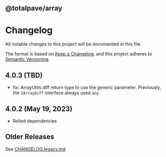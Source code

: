 
@totalpave/array
--------------

# Changelog

All notable changes to this project will be documented in this file.

The format is based on [Keep a Changelog](https://keepachangelog.com/en/1.0.0/),
and this project adheres to [Semantic Versioning](https://semver.org/spec/v2.0.0.html).

## 4.0.3 (TBD)

-   fix: ArrayUtils.diff return type to use the generic parameter.
    Previously, the `IArrayDiff` interface always used `any`.

## 4.0.2 (May 19, 2023)

- Rolled dependencies

## Older Releases

See [CHANGELOG.legacy.md](./CHANGELOG.legacy.md)
